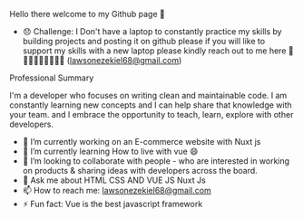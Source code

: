  Hello there welcome to my Github page 👋 
 
 
 
 - 😞 Challenge: I Don't have a  laptop to constantly practice my skills by  building projects and posting it on github please if you will like to support my skills with a new laptop please kindly reach out to me here 🙏🙏🙏🙏🙏🙏🙏🙏🙏 (lawsonezekiel68@gmail.com) 




Professional Summary

 
 I'm a  developer who focuses on writing clean and  maintainable code.  I am constantly learning new concepts and I can help share that knowledge with your team. and I embrace the opportunity to teach, learn, explore with other developers.


- 🔭 I’m currently working on an E-commerce website with Nuxt js
- 🌱 I’m currently learning How to live with vue 😄
- 👯 I’m looking to collaborate  with people -  who are interested in working on products & sharing ideas with 
developers across the board.
- 💬 Ask me about HTML CSS AND VUE JS Nuxt Js
- 📫 How to reach me: lawsonezekiel68@gmail.com
- ⚡ Fun fact: Vue is the best javascript framework
